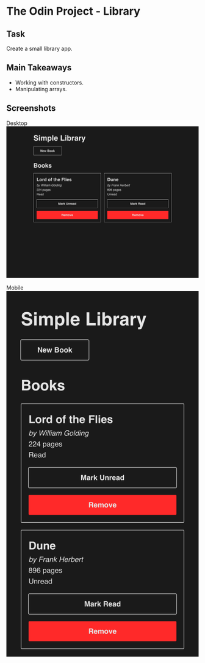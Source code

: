 # The Odin Project - Library

## Task

Create a small library app.

## Main Takeaways

- Working with constructors.
- Manipulating arrays.

## Screenshots

Desktop
![Desktop layout](./assets/final_desktop.png)

Mobile
![Mobile layout](./assets/final_mobile.png)